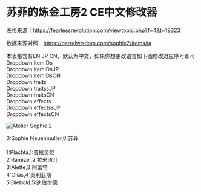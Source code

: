 # 苏菲的炼金工房2 CE中文修改器

表格来源：https://fearlessrevolution.com/viewtopic.php?f=4&t=19323

数据来源对照：https://barrelwisdom.com/sophie2/items/ja

本表格含有EN JP CN，默认为中文，如果你想更改语言如下图修改对应序号即可<br>
Dropdown.itemIDs<br>
Dropdown.itemIDsJP<br>
Dropdown.itemIDsCN<br>
Dropdown.traits<br>
Dropdown.traitssJP<br>
Dropdown.traitsCN<br>
Dropdown.effects<br>
Dropdown.effectssJP<br>
Dropdown.effectsCN<br>

<img src="https://imgur.com/0OQ9Lq3.jpg" alt="Atelier Sophie 2"/>

0:Sophie Neuenmuller,0:苏菲<br><br>
1:Plachta,1:普拉芙妲<br>
2:Ramizel,2:拉米洁儿<br>
3:Alette,3:阿蕾特<br>
4:Olias,4:奥利亚斯<br>
5:Diebold,5:迪伯尔德<br>
